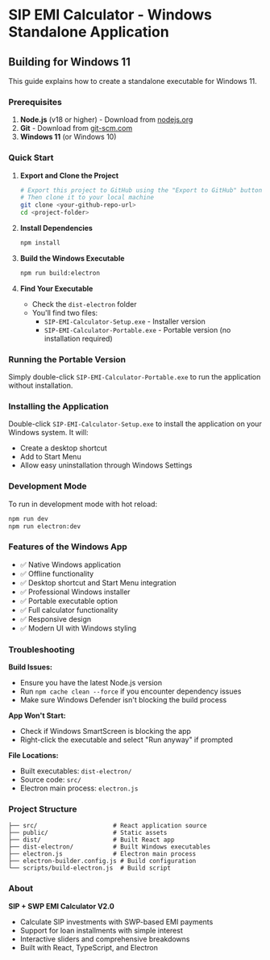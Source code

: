 # SIP EMI Calculator - Windows Standalone Application

## Building for Windows 11

This guide explains how to create a standalone executable for Windows 11.

### Prerequisites

1. **Node.js** (v18 or higher) - Download from [nodejs.org](https://nodejs.org/)
2. **Git** - Download from [git-scm.com](https://git-scm.com/)
3. **Windows 11** (or Windows 10)

### Quick Start

1. **Export and Clone the Project**
   ```bash
   # Export this project to GitHub using the "Export to GitHub" button
   # Then clone it to your local machine
   git clone <your-github-repo-url>
   cd <project-folder>
   ```

2. **Install Dependencies**
   ```bash
   npm install
   ```

3. **Build the Windows Executable**
   ```bash
   npm run build:electron
   ```

4. **Find Your Executable**
   - Check the `dist-electron` folder
   - You'll find two files:
     - `SIP-EMI-Calculator-Setup.exe` - Installer version
     - `SIP-EMI-Calculator-Portable.exe` - Portable version (no installation required)

### Running the Portable Version

Simply double-click `SIP-EMI-Calculator-Portable.exe` to run the application without installation.

### Installing the Application

Double-click `SIP-EMI-Calculator-Setup.exe` to install the application on your Windows system. It will:
- Create a desktop shortcut
- Add to Start Menu
- Allow easy uninstallation through Windows Settings

### Development Mode

To run in development mode with hot reload:

```bash
npm run dev
npm run electron:dev
```

### Features of the Windows App

- ✅ Native Windows application
- ✅ Offline functionality
- ✅ Desktop shortcut and Start Menu integration
- ✅ Professional Windows installer
- ✅ Portable executable option
- ✅ Full calculator functionality
- ✅ Responsive design
- ✅ Modern UI with Windows styling

### Troubleshooting

**Build Issues:**
- Ensure you have the latest Node.js version
- Run `npm cache clean --force` if you encounter dependency issues
- Make sure Windows Defender isn't blocking the build process

**App Won't Start:**
- Check if Windows SmartScreen is blocking the app
- Right-click the executable and select "Run anyway" if prompted

**File Locations:**
- Built executables: `dist-electron/`
- Source code: `src/`
- Electron main process: `electron.js`

### Project Structure

```
├── src/                     # React application source
├── public/                  # Static assets
├── dist/                    # Built React app
├── dist-electron/           # Built Windows executables
├── electron.js              # Electron main process
├── electron-builder.config.js # Build configuration
└── scripts/build-electron.js  # Build script
```

### About

**SIP + SWP EMI Calculator V2.0**
- Calculate SIP investments with SWP-based EMI payments
- Support for loan installments with simple interest
- Interactive sliders and comprehensive breakdowns
- Built with React, TypeScript, and Electron